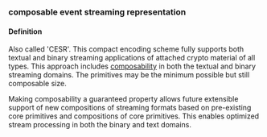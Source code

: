 ### composable event streaming representation

<h4>Definition</h4><p>Also called &#39;CESR&#39;. This compact encoding scheme fully supports both textual and binary streaming applications of attached crypto material of all types. This approach includes <a href="composability">composability</a> in both the textual and binary streaming domains. The primitives may be the minimum possible but still composable size. </p><p>Making composability a guaranteed property allows future extensible support of new compositions of streaming formats based on pre-existing core primitives and compositions of core primitives. This enables optimized stream processing in both the binary and text domains.</p>
